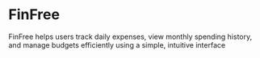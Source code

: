 # FinFree
FinFree helps users track daily expenses, view monthly spending history, and manage budgets efficiently using a simple, intuitive interface
